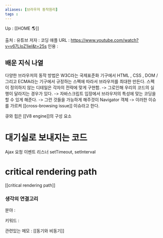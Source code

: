 ```yaml
---
aliases: [브라우저 동작원리]
tags :
---
```

Up : [[HOME 🌎]]

출처 : 유튜브 
저자 : 코딩 애플 
URL : https://www.youtube.com/watch?v=v67LloZ1ieI&t=25s
인용 : 

## 배운 지식 나열
다양한 브라우저의 동작 방법은 W3C라는 국제표준화  기구에서 HTML , CSS , DOM / 그리고 ECMA라는 기구에서 규정하는 스펙에 따라서 브라우저를 최대한 만든다. 스펙이 정의하지 않는 디테일은 각자의 전략에 맞게 구현함. 
-> 그로인해 우리의 코드의 실행이 달라지는 경우가 있다.
-> 자바스크립트 입장에서 브라우저의 특성에 맞는 코딩을 할 수 있게 해준다.
-> 그런 것들을 가능하게 해주것이 Navigator 객체 
-> 이러한 이슈를 가르켜 [[cross-browsing issue]] 이슈라고 한다.



큐와 힙은 [[V8 engine]]의 구성 요소 

# 대기실로 보내지는 코드 
Ajax 요청 
이벤트 리스너 
setTimeout, setInterval

# critical rendering path
[[critical rendering path]]






### 생각의 연결고리
분야 :

키워드 :

관련있는 메모 : [[동기와 비동기]] 


